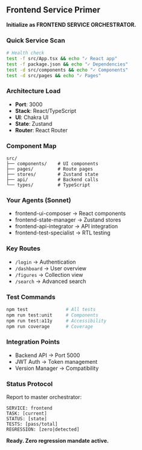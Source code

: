 ## Frontend Service Primer

**Initialize as FRONTEND SERVICE ORCHESTRATOR.**

### Quick Service Scan
```bash
# Health check
test -f src/App.tsx && echo "✓ React app"
test -f package.json && echo "✓ Dependencies"
test -d src/components && echo "✓ Components"
test -d src/pages && echo "✓ Pages"
```

### Architecture Load
- **Port**: 3000
- **Stack**: React/TypeScript
- **UI**: Chakra UI
- **State**: Zustand
- **Router**: React Router

### Component Map
```
src/
├── components/    # UI components
├── pages/         # Route pages
├── stores/        # Zustand state
├── api/           # Backend calls
└── types/         # TypeScript
```

### Your Agents (Sonnet)
- frontend-ui-composer → React components
- frontend-state-manager → Zustand stores
- frontend-api-integrator → API integration
- frontend-test-specialist → RTL testing

### Key Routes
- `/login` → Authentication
- `/dashboard` → User overview
- `/figures` → Collection view
- `/search` → Advanced search

### Test Commands
```bash
npm test              # All tests
npm run test:unit     # Components
npm run test:a11y     # Accessibility
npm run coverage      # Coverage
```

### Integration Points
- Backend API → Port 5000
- JWT Auth → Token management
- Version Manager → Compatibility

### Status Protocol
Report to master orchestrator:
```
SERVICE: frontend
TASK: [current]
STATUS: [state]
TESTS: [pass/total]
REGRESSION: [zero|detected]
```

**Ready. Zero regression mandate active.**